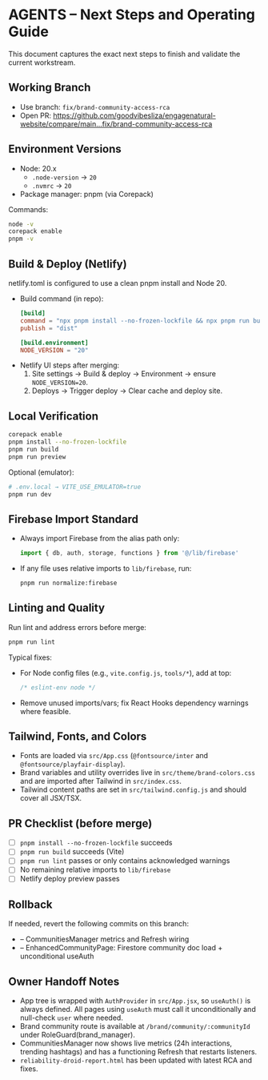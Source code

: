 # AGENTS – Next Steps and Operating Guide

This document captures the exact next steps to finish and validate the current workstream.

## Working Branch
- Use branch: `fix/brand-community-access-rca`
- Open PR: https://github.com/goodvibesliza/engagenatural-website/compare/main...fix/brand-community-access-rca

## Environment Versions
- Node: 20.x
  - `.node-version` → `20`
  - `.nvmrc` → `20`
- Package manager: pnpm (via Corepack)

Commands:
```sh
node -v
corepack enable
pnpm -v
```

## Build & Deploy (Netlify)
netlify.toml is configured to use a clean pnpm install and Node 20.

- Build command (in repo):
  ```toml
  [build]
  command = "npx pnpm install --no-frozen-lockfile && npx pnpm run build"
  publish = "dist"
  
  [build.environment]
  NODE_VERSION = "20"
  ```
- Netlify UI steps after merging:
  1) Site settings → Build & deploy → Environment → ensure `NODE_VERSION=20`.
  2) Deploys → Trigger deploy → Clear cache and deploy site.

## Local Verification
```sh
corepack enable
pnpm install --no-frozen-lockfile
pnpm run build
pnpm run preview
```

Optional (emulator):
```sh
# .env.local → VITE_USE_EMULATOR=true
pnpm run dev
```

## Firebase Import Standard
- Always import Firebase from the alias path only:
  ```js
  import { db, auth, storage, functions } from '@/lib/firebase'
  ```
- If any file uses relative imports to `lib/firebase`, run:
  ```sh
  pnpm run normalize:firebase
  ```

## Linting and Quality
Run lint and address errors before merge:
```sh
pnpm run lint
```
Typical fixes:
- For Node config files (e.g., `vite.config.js`, `tools/*`), add at top:
  ```js
  /* eslint-env node */
  ```
- Remove unused imports/vars; fix React Hooks dependency warnings where feasible.

## Tailwind, Fonts, and Colors
- Fonts are loaded via `src/App.css` (`@fontsource/inter` and `@fontsource/playfair-display`).
- Brand variables and utility overrides live in `src/theme/brand-colors.css` and are imported after Tailwind in `src/index.css`.
- Tailwind content paths are set in `src/tailwind.config.js` and should cover all JSX/TSX.

## PR Checklist (before merge)
- [ ] `pnpm install --no-frozen-lockfile` succeeds
- [ ] `pnpm run build` succeeds (Vite)
- [ ] `pnpm run lint` passes or only contains acknowledged warnings
- [ ] No remaining relative imports to `lib/firebase`
- [ ] Netlify deploy preview passes

## Rollback
If needed, revert the following commits on this branch:
- <latest> – CommunitiesManager metrics and Refresh wiring
- <latest> – EnhancedCommunityPage: Firestore community doc load + unconditional useAuth

## Owner Handoff Notes
- App tree is wrapped with `AuthProvider` in `src/App.jsx`, so `useAuth()` is always defined. All pages using `useAuth` must call it unconditionally and null-check `user` where needed.
- Brand community route is available at `/brand/community/:communityId` under RoleGuard(brand_manager).
- CommunitiesManager now shows live metrics (24h interactions, trending hashtags) and has a functioning Refresh that restarts listeners.
- `reliability-droid-report.html` has been updated with latest RCA and fixes.
